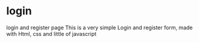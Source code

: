 # login
login and register page 
This is a very simple Login and register form, made with Html, css and little of javascript
